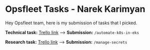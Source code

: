 # Opsfleet Tasks - Narek Karimyan

Hey Opsfleet team, here is my submission of tasks that I picked.

**Technical task:** [Trello link](https://trello.com/c/VAoIRUBM/2-automate-eks-cluster-setup-on-aws) --> **Submission:** `/automate-k8s-in-eks`

**Research task:** [Trello link](https://trello.com/c/EpQ4mfMj/5-managing-secrets-on-kubernetes) --> **Submission:** `/manage-secrets`
